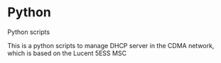 # Python
Python scripts


This is a python scripts to manage DHCP server in the CDMA network, which is based on the Lucent 5ESS MSC
